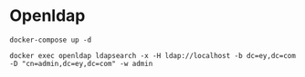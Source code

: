# Openldap

```
docker-compose up -d
```

```
docker exec openldap ldapsearch -x -H ldap://localhost -b dc=ey,dc=com -D "cn=admin,dc=ey,dc=com" -w admin
```

